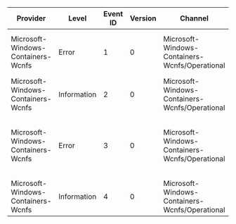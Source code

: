 Provider                            |  Level        |  Event ID  |  Version  |  Channel                                         |  Task  |  Opcode  |  Keyword  |  Message
------------------------------------|---------------|------------|-----------|--------------------------------------------------|--------|----------|-----------|---------------------------------------------------------------------------------------
Microsoft-Windows-Containers-Wcnfs  |  Error        |  1         |  0        |  Microsoft-Windows-Containers-Wcnfs/Operational  |        |          |           |  WCNFS filter registratiion failed with error message: {NTStatus}
Microsoft-Windows-Containers-Wcnfs  |  Information  |  2         |  0        |  Microsoft-Windows-Containers-Wcnfs/Operational  |        |          |           |
Microsoft-Windows-Containers-Wcnfs  |  Error        |  3         |  0        |  Microsoft-Windows-Containers-Wcnfs/Operational  |        |          |           |  WCNFS filter failed to attach to volume '{VolumeName}' with error message: {NTStatus}
Microsoft-Windows-Containers-Wcnfs  |  Information  |  4         |  0        |  Microsoft-Windows-Containers-Wcnfs/Operational  |        |          |           |